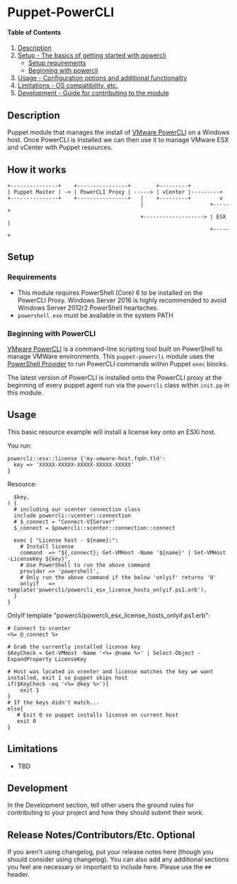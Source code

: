 # Puppet-PowerCLI

#### Table of Contents

1. [Description](#description)
2. [Setup - The basics of getting started with powercli](#setup)
    * [Setup requirements](#requirements)
    * [Beginning with powercli](#beginning-with-powercli)
3. [Usage - Configuration options and additional functionality](#usage)
4. [Limitations - OS compatibility, etc.](#limitations)
5. [Development - Guide for contributing to the module](#development)

## Description

Puppet module that manages the install of [VMware PowerCLI](https://www.vmware.com/support/developer/PowerCLI/)
on a Windows host. Once PowerCLI is installed we can then use it to manage VMware ESX and vCenter
with Puppet resources.

## How it works

``` shell
+---------------+    +----------------+        +---------+
| Puppet Master | -> | PowerCLI Proxy | -----> | vCenter |---------+
+---------------+    +----------------+   |    +---------+         v
                                          |                     +-----+
                                          +-------------------> | ESX |
                                                                +-----+
```

## Setup

### Requirements

- This module requires PowerShell (Core) 6 to be installed on the PowerCLI Proxy. Windows Server 2016 is highly recommended
to avoid Windows Server 2012r2 PowerShell heartaches.
- `powershell.exe` must be available in the system PATH

### Beginning with PowerCLI

[VMware PowerCLI](https://www.vmware.com/support/developer/PowerCLI/) is a command-line scripting tool built on PowerShell to manage VMWare environments.
This `puppet-powercli` module uses the [PowerShell Provider](https://forge.puppet.com/puppetlabs/powershell) to run PowerCLI commands within Puppet `exec` blocks.

The latest version of PowerCLI is installed onto the PowerCLI proxy at the beginning of every puppet agent run via the `powercli` class within `init.pp` in this module.

## Usage

This basic resource example will install a license key onto an ESXi host.

You run:
``` puppet
powercli::esx::license {'my-vmware-host.fqdn.tld':
  key => 'XXXXX-XXXXX-XXXXX-XXXXX-XXXXX'
}
```

Resource: 
```
  $key,
) {
  # including our vcenter connection class
  include powercli::vcenter::connection
  # $_connect = "Connect-VIServer"
  $_connect = $powercli::vcenter::connection::connect

  exec { "License host - ${name}:":
    # Install license
    command  => "${_connect}; Get-VMHost -Name '${name}' | Set-VMHost -LicenseKey ${key}",
    # Use PowerShell to run the above command
    provider => 'powershell',
    # Only run the above command if the below 'onlyif' returns '0' 
    onlyif   => template('powercli/powercli_esx_license_hosts_onlyif.ps1.erb'),
  }
}
```

OnlyIf template "powercli/powercli_esx_license_hosts_onlyif.ps1.erb":
``` puppet
# Connect to vcenter
<%= @_connect %>

# Grab the currently installed license key
$KeyCheck = Get-VMHost -Name '<%= @name %>' | Select-Object -ExpandProperty LicenseKey 

# Host was located in vcenter and license matches the key we want installed, exit 1 so puppet skips host
if($KeyCheck -eq '<%= @key %>'){
    exit 1
}
# If the keys didn't match...
else{
   # Exit 0 so puppet installs license on current host
   exit 0
}
```

## Limitations

- TBD

## Development

In the Development section, tell other users the ground rules for contributing to your project and how they should submit their work.

## Release Notes/Contributors/Etc. **Optional**

If you aren't using changelog, put your release notes here (though you should consider using changelog). You can also add any additional sections you feel are necessary or important to include here. Please use the `## ` header.
